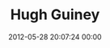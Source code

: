 ---
title: "Hugh Guiney"
date: 2012-05-28 20:07:24 00:00
permalink: /lordpancreas
twitter: "LordPancreas"
likes: [69,646]
id: 717
gravatar: "http://www.gravatar.com/avatar/575d9674b46beab18c5a76f019d17d35"
---